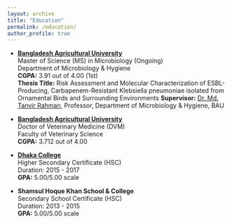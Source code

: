 ```yaml
---
layout: archive
title: "Education"
permalink: /education/
author_profile: true
---
```


<!-- MS -->
- [**Bangladesh Agricultural University**](https://bau.edu.bd/) <br>
  Master of Science (MS) in Microbiology (Ongoing) <br>
  Department of Microbiology & Hygiene <br>
   **CGPA:** 3.91 out of 4.00 (1st)<br>
  **Thesis Title:** Risk Assessment and Molecular Characterization of ESBL-Producing, Carbapenem-Resistant Klebsiella pneumoniae isolated from Ornamental Birds and Surrounding Environments
  **Supervisor:** [Dr. Md. Tanvir Rahman](https://vmh.bau.edu.bd/profile/VMH1005), Professor, Department of Microbiology & Hygiene, BAU

<!-- DVM -->
- [**Bangladesh Agricultural University**](https://bau.edu.bd/) <br>
  Doctor of Veterinary Medicine (DVM) <br>
  Faculty of Veterinary Science <br>
  **CGPA:** 3.712 out of 4.00<br>

<!-- HSC -->
- [**Dhaka College**](http://dhakacollege.edu.bd/) <br>
  Higher Secondary Certificate (HSC) <br>
  Duration: 2015 - 2017 <br>
  **GPA:** 5.00/5.00 scale <br>

  <!-- SSC -->
- **Shamsul Hoque Khan School & College** <br>
  Secondary School Certificate (HSC) <br>
  Duration: 2013 - 2015 <br>
  **GPA:** 5.00/5.00 scale <br>
